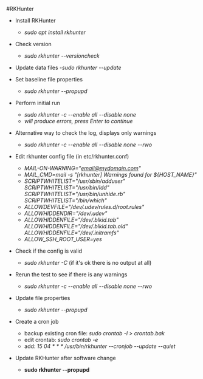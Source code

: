 #RKHunter

- Install RKHunter
    - *sudo apt install rkhunter*
- Check version
    - *sudo rkhunter --versioncheck*
- Update data files
    -*sudo rkhunter --update*
- Set baseline file properties
    - *sudo rkhunter --propupd*
- Perform initial run
    - *sudo rkhunter -c --enable all --disable none*
    - *will produce errors, press Enter to continue*
- Alternative way to check the log, displays only warnings
    - *sudo rkhunter -c --enable all --disable none --rwo*
- Edit rkhunter config file (in etc/rkhunter.conf)
    - *MAIL-ON-WARNING="email@mydomain.com"*
    - *MAIL_CMD=mail -s "[rkhunter] Warnings found for ${HOST_NAME}"*
    - *SCRIPTWHITELIST="/usr/sbin/adduser"<br/>
SCRIPTWHITELIST="/usr/bin/ldd"<br/>
SCRIPTWHITELIST="/usr/bin/unhide.rb"<br/>
SCRIPTWHITELIST="/bin/which"*<br/>
    - *ALLOWDEVFILE="/dev/.udev/rules.d/root.rules"*
    - *ALLOWHIDDENDIR="/dev/.udev"*
    - *ALLOWHIDDENFILE="/dev/.blkid.tab"<br/>
ALLOWHIDDENFILE="/dev/.blkid.tab.old"<br/>
ALLOWHIDDENFILE="/dev/.initramfs"*<br/>
    - *ALLOW_SSH_ROOT_USER=yes*
- Check if the config is valid
    - *sudo rkhunter -C* (if it's ok there is no output at all)
- Rerun the test to see if there is any warnings
    - *sudo rkhunter -c --enable all --disable none --rwo*
- Update file properties
    - *sudo rkhunter --propupd*
- Create a cron job
    - backup existing cron file: *sudo crontab -l > crontab.bak*
    - edit crontab: *sudo crontab -e*
    - add: *15 04 * * * /usr/bin/rkhunter --cronjob --update --quiet*

- Update RKHunter after software change
    - **sudo rkhunter --propupd**
